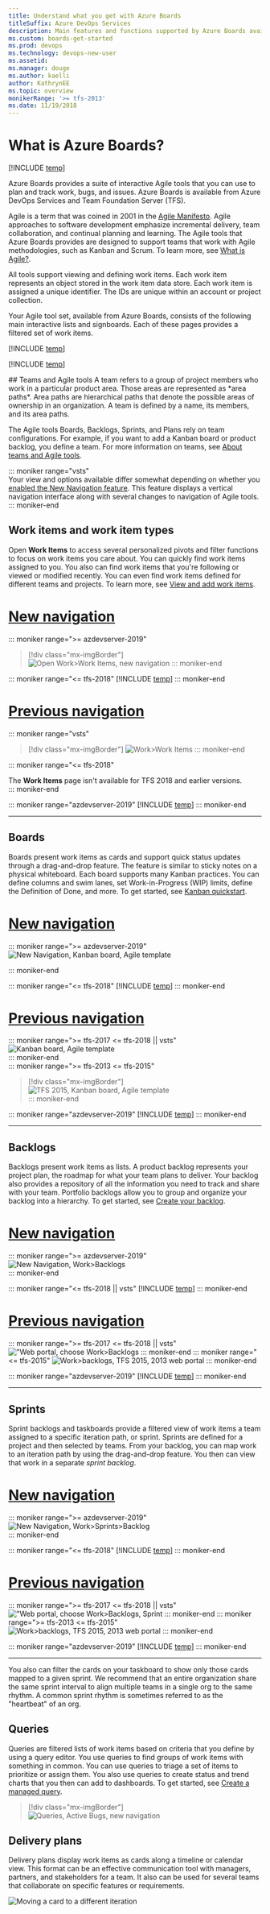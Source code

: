 ```yaml
---
title: Understand what you get with Azure Boards  
titleSuffix: Azure DevOps Services
description: Main features and functions supported by Azure Boards available from Azure DevOps Services and Team Foundation Server (TFS) 
ms.custom: boards-get-started
ms.prod: devops
ms.technology: devops-new-user
ms.assetid:  
ms.manager: douge
ms.author: kaelli
author: KathrynEE
ms.topic: overview
monikerRange: '>= tfs-2013'
ms.date: 11/19/2018
---
```


# What is Azure Boards?

[!INCLUDE [temp](../_shared/version-vsts-tfs-all-versions.md)]

Azure Boards provides a suite of interactive Agile tools that you can use to plan and track work, bugs, and issues. Azure Boards is available from Azure DevOps Services and Team Foundation Server (TFS).

Agile is a term that was coined in 2001 in the [Agile Manifesto](http://agilemanifesto.org). Agile approaches to software development emphasize incremental delivery, team collaboration, and continual planning and learning. The Agile tools that Azure Boards provides are designed to support teams that work with Agile methodologies, such as Kanban and Scrum. To learn more, see [What is Agile?](/azure/devops/learn/agile/what-is-agile).

All tools support viewing and defining work items. Each work item represents an object stored in the work item data store. Each work item is assigned a unique identifier. The IDs are unique within an account or project collection. 

Your Agile tool set, available from Azure Boards, consists of the following main interactive lists and signboards. Each of these pages provides a filtered set of work items. 

[!INCLUDE [temp](../../_shared/new-navigation-azd.md)] 

[!INCLUDE [temp](../_shared/page-work-item-tasks.md)] 

<a id="scale" />
## Teams and Agile tools
A team refers to a group of project members who work in a particular product area. Those areas are represented as *area paths*. Area paths are hierarchical paths that denote the possible areas of ownership in an organization. A team is defined by a name, its members, and its area paths.

The Agile tools Boards, Backlogs, Sprints, and Plans rely on team configurations. For example, if you want to add a Kanban board or product backlog, you define a team. For more information on teams, see [About teams and Agile tools](../../organizations/settings/about-teams-and-settings.md). 

::: moniker range="vsts"   
Your view and options available differ somewhat depending on whether you [enabled the New Navigation feature](../../project/navigation/preview-features.md). This feature displays a vertical navigation interface along with several changes to navigation of Agile tools. 
::: moniker-end  

## Work items and work item types

Open **Work Items** to access several personalized pivots and filter functions to focus on work items you care about. You can quickly find work items assigned to you. You also can find work items that you're following or viewed or modified recently. You can even find work items defined for different teams and projects. To learn more, see [View and add work items](../work-items/view-add-work-items.md). 


# [New navigation](#tab/new-nav)
::: moniker range=">= azdevserver-2019"
> [!div class="mx-imgBorder"]  
> ![Open Work>Work Items, new navigation](../work-items/_img/about-agile/view-work-items-page.png)
::: moniker-end

::: moniker range="<= tfs-2018"
[!INCLUDE [temp](../../_shared/new-navigation-not-supported.md)] 
::: moniker-end

# [Previous navigation](#tab/previous-nav)

::: moniker range="vsts"   
> [!div class="mx-imgBorder"]
> ![Work>Work Items ](../work-items/_img/view-add/view-work-items-hub-s136.png)
::: moniker-end

::: moniker range="<= tfs-2018"

The **Work Items** page isn't available for TFS 2018 and earlier versions.  
::: moniker-end   

::: moniker range="azdevserver-2019"
[!INCLUDE [temp](../../_shared/previous-navigation-not-supported-azd.md)] 
::: moniker-end

---
 


## Boards 

Boards present work items as cards and support quick status updates through a drag-and-drop feature. The feature is similar to sticky notes on a physical whiteboard. Each board supports many Kanban practices. You can define columns and swim lanes, set Work-in-Progress (WIP) limits, define the Definition of Done, and more. To get started, see [Kanban quickstart](../boards/kanban-quickstart.md). 

# [New navigation](#tab/new-nav)
::: moniker range=">= azdevserver-2019"
![New Navigation, Kanban board, Agile template](../work-items/_img/about-agile/view-boards-agile.png)   

::: moniker-end

::: moniker range="<= tfs-2018"
[!INCLUDE [temp](../../_shared/new-navigation-not-supported.md)] 
::: moniker-end 

# [Previous navigation](#tab/previous-nav)

::: moniker range=">= tfs-2017 <= tfs-2018 || vsts" 
![Kanban board, Agile template](../boards/_img/kanban-basics-intro.png)     
::: moniker-end   
::: moniker range=">= tfs-2013 <= tfs-2015"    
> [!div class="mx-imgBorder"]  
> ![TFS 2015, Kanban board, Agile template](../boards/_img/overview/kanban-basics-intro-tfs.png)       
::: moniker-end   

::: moniker range="azdevserver-2019"
[!INCLUDE [temp](../../_shared/previous-navigation-not-supported-azd.md)] 
::: moniker-end

---


## Backlogs

Backlogs present work items as lists. A product backlog represents your project plan, the roadmap for what your team plans to deliver. Your backlog also provides a repository of all the information you need to track and share with your team. Portfolio backlogs allow you to group and organize your backlog into a hierarchy. To get started, see [Create your backlog](../backlogs/create-your-backlog.md). 

# [New navigation](#tab/new-nav)
::: moniker range=">= azdevserver-2019"
![New Navigation, Work>Backlogs](../work-items/_img/about-agile/view-backlogs.png)    
::: moniker-end

::: moniker range="<= tfs-2018 || vsts"
[!INCLUDE [temp](../../_shared/new-navigation-not-supported.md)] 
::: moniker-end 

# [Previous navigation](#tab/previous-nav)

::: moniker range=">= tfs-2017 <= tfs-2018 || vsts"
!["Web portal, choose Work>Backlogs](../work-items/_img/view-add/view-stories-backlogs-standard.png)
::: moniker-end
::: moniker range="<= tfs-2015"
![Work>backlogs, TFS 2015, 2013 web portal](../backlogs/_img/backlogs-boards-plans/open-backlog-tfs-2015.png)
::: moniker-end

::: moniker range="azdevserver-2019"
[!INCLUDE [temp](../../_shared/previous-navigation-not-supported-azd.md)] 
::: moniker-end

---


## Sprints

Sprint backlogs and taskboards provide a filtered view of work items a team assigned to a specific iteration path, or sprint. Sprints are defined for a project and then selected by teams. From your backlog, you can map work to an iteration path by using the drag-and-drop feature. You then can view that work in a separate *sprint backlog*. 

# [New navigation](#tab/new-nav)
::: moniker range=">= azdevserver-2019"
![New Navigation, Work>Sprints>Backlog](../work-items/_img/view-add/view-sprint-backlogs.png)    
::: moniker-end

::: moniker range="<= tfs-2018"
[!INCLUDE [temp](../../_shared/new-navigation-not-supported.md)] 
::: moniker-end 

# [Previous navigation](#tab/previous-nav)

::: moniker range=">= tfs-2017 <= tfs-2018 || vsts"
!["Web portal, choose Work>Backlogs, Sprint](../work-items/_img/view-add/view-sprint-backlog.png)
::: moniker-end
::: moniker range=">= tfs-2013 <= tfs-2015"
![Work>backlogs, TFS 2015, 2013 web portal](../sprints/_img/IC795962.png)
::: moniker-end

::: moniker range="azdevserver-2019"
[!INCLUDE [temp](../../_shared/previous-navigation-not-supported-azd.md)] 
::: moniker-end

---

You also can filter the cards on your taskboard to show only those cards mapped to a given sprint. We recommend that an entire organization share the same sprint interval to align multiple teams in a single org to the same rhythm. A common sprint rhythm is sometimes referred to as the "heartbeat" of an org. 



## Queries

Queries are filtered lists of work items based on criteria that you define by using a query editor. You use queries to find groups of work items with something in common. You can use queries to triage a set of items to prioritize or assign them. You also use queries to create status and trend charts that you then can add to dashboards. To get started, see [Create a managed query](../queries/using-queries.md). 

> [!div class="mx-imgBorder"]  
> ![Queries, Active Bugs, new navigation](_img/about-boards/queries-active-bugs-vert.png)   


## Delivery plans

Delivery plans display work items as cards along a timeline or calendar view. This format can be an effective communication tool with managers, partners, and stakeholders for a team. It also can be used for several teams that collaborate on specific features or requirements.

![Moving a card to a different iteration](../plans/_img/plans_move1.png)


